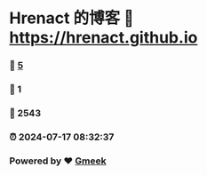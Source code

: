 # Hrenact 的博客 :link: https://hrenact.github.io 
### :page_facing_up: [5](https://hrenact.github.io/tag.html) 
### :speech_balloon: 1 
### :hibiscus: 2543 
### :alarm_clock: 2024-07-17 08:32:37 
### Powered by :heart: [Gmeek](https://github.com/Meekdai/Gmeek)
